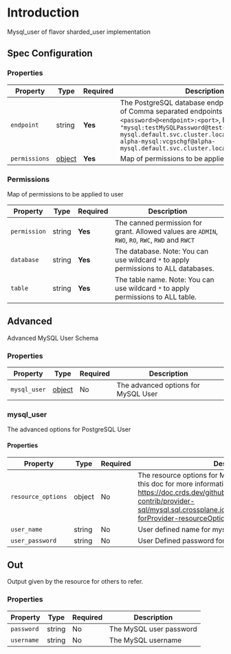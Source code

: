 # Introduction

Mysql_user of flavor sharded_user implementation

## Spec Configuration

### Properties

| Property      | Type                   | Required | Description                                                                                                                                                              |
| ------------- | ---------------------- | -------- | ------------------------------------------------------------------------------------------------------------------------------------------------------------------------ |
| `endpoint`    | string                 | **Yes**  | The PostgreSQL database endpoint. Syntax: String of Comma separated endpoints `<username>:<password>@<endpoint>:<port>`, Eg: `"mysql:testMySQLPassword@test-mysql.default.svc.cluster.local:3306.local:5432, alpha-mysql:vcgschgf@alpha-mysql.default.svc.cluster.local:3306"` |
| `permissions` | [object](#permissions) | **Yes**  | Map of permissions to be applied to user                                                                                                                                 |

### Permissions

Map of permissions to be applied to user

| Property     | Type   | Required | Description                                                                         |
| ------------ | ------ | -------- | ----------------------------------------------------------------------------------- |
| `permission` | string | **Yes**  | The canned permission for grant. Allowed values are `ADMIN`, `RWO`, `RO`, `RWC`, `RWD` and `RWCT` |
| `database`   | string | **Yes**  | The database. Note: You can use wildcard `*` to apply permissions to ALL databases. |
| `table`      | string | **Yes**  | The table name. Note: You can use wildcard `*` to apply permissions to ALL table.   |

## Advanced

Advanced MySQL User Schema

### Properties

| Property     | Type                  | Required | Description                              |
| ------------ | --------------------- | -------- | ---------------------------------------- |
| `mysql_user` | [object](#mysql_user) | No       | The advanced options for MySQL User |

### mysql_user

The advanced options for PostgreSQL User

#### Properties

| Property           | Type   | Required | Description                                                                                                                                                                                                                         |
| ------------------ | ------ | -------- | ----------------------------------------------------------------------------------------------------------------------------------------------------------------------------------------------------------------------------------- |
| `resource_options` | object | No       | The resource options for MySQL User. You can refer to this doc for more information - <https://doc.crds.dev/github.com/crossplane-contrib/provider-sql/mysql.sql.crossplane.io/User/v1alpha1@v0.7.0#spec-forProvider-resourceOptions> |
| `user_name` | string | No       | User defined name for mysql shard user |
| `user_password` | string | No       | User Defined password for mysql shard user |

## Out

Output given by the resource for others to refer.

### Properties

| Property   | Type   | Required | Description                  |
| ---------- | ------ | -------- | ---------------------------- |
| `password` | string | No       | The MySQL user password |
| `username` | string | No       | The MySQL username      |
